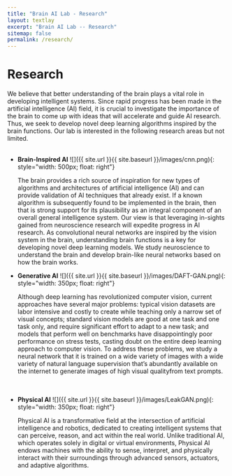 ```yaml
---
title: "Brain AI Lab - Research"
layout: textlay
excerpt: "Brain AI Lab -- Research"
sitemap: false
permalink: /research/
---
```


# Research

We believe that better understanding of the brain plays a vital role in developing intelligent systems. Since rapid progress has been made in the artificial intelligence (AI) field, it is crucial to investigate the importance of the brain to come up with ideas that will accelerate and guide AI research. Thus, we seek to develop novel deep learning algorithms inspired by the brain functions. Our lab is interested in the following research areas but not limited.<br><br>

- **Brain-Inspired AI** ![]({{ site.url }}{{ site.baseurl }}/images/cnn.png){: style="width: 500px; float: right"}
  
  The brain provides a rich source of inspiration for new types of algorithms and architectures of artificial intelligence (AI) and can provide validation of AI techniques that already exist. If a known algorithm is subsequently found to be implemented in the brain, then that is strong support for its plausibility as an integral component of an overall general intelligence system. Our view is that leveraging in-sights gained from neuroscience research will expedite progress in AI research. As convolutional neural networks are inspired by the vision system in the brain, understanding brain functions is a key for developing novel deep learning models. We study neuroscience to understand the brain and develop brain-like neural networks based on how the brain works.

- **Generative AI** ![]({{ site.url }}{{ site.baseurl }}/images/DAFT-GAN.png){: style="width: 350px; float: right"} 
  
  Although deep learning has revolutionized computer vision, current approaches have several major problems: typical vision datasets are labor intensive and costly to create while teaching only a narrow set of visual concepts; standard vision models are good at one task and one task only, and require significant effort to adapt to a new task; and models that perform well on benchmarks have disappointingly poor performance on stress tests, casting doubt on the entire deep learning approach to computer vision. To address these problems, we study a neural network that it is trained on a wide variety of images with a wide variety of natural language supervision that’s abundantly available on the internet to generate images of high visual qualityfrom text prompts. <br><br><br>
  
- **Physical AI** ![]({{ site.url }}{{ site.baseurl }}/images/LeakGAN.png){: style="width: 350px; float: right"} 
  
  Physical AI is a transformative field at the intersection of artificial intelligence and robotics, dedicated to creating intelligent systems that can perceive, reason, and act within the real world. Unlike traditional AI, which operates solely in digital or virtual environments, Physical AI endows machines with the ability to sense, interpret, and physically interact with their surroundings through advanced sensors, actuators, and adaptive algorithms. <br><br><br>

